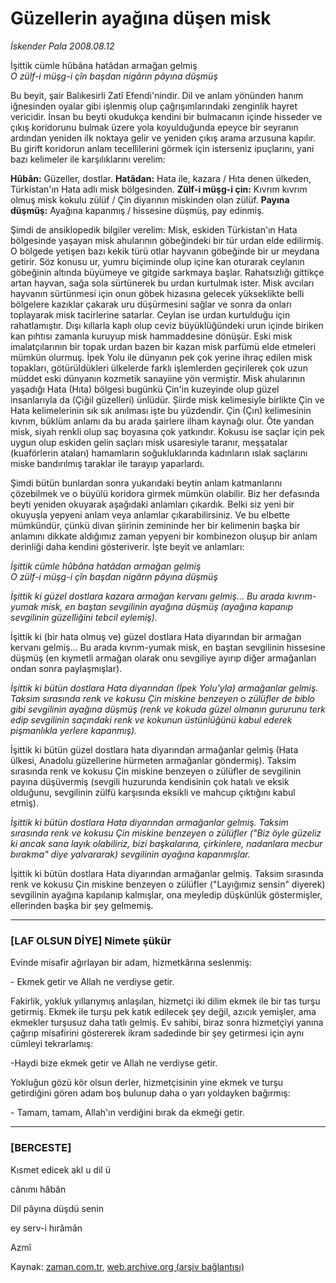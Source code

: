 # Güzellerin ayağına düşen misk

*İskender Pala 2008.08.12*

<tr><td class="metin" colspan="2" style="padding-top: 20px; padding-left: 5px; ">İşittik cümle hûbâna hatâdan armağan gelmiş<br/><i>O zülf-i müşg-i çîn başdan nigârın pâyına düşmüş</i></td></tr><tr><td class="metin" colspan="2" style="padding-top: 20px; padding-left: 5px; "><p> Bu beyit, şair Balıkesirli Zatî Efendi'nindir. Dil ve anlam yönünden hanım iğnesinden oyalar gibi işlenmiş olup çağrışımlarındaki zenginlik hayret vericidir. İnsan bu beyti okudukça kendini bir bulmacanın içinde hisseder ve çıkış koridorunu bulmak üzere yola koyulduğunda epeyce bir seyranın ardından yeniden ilk noktaya gelir ve yeniden çıkış arama arzusuna kapılır. Bu girift koridorun anlam tecellilerini görmek için isterseniz ipuçlarını, yani bazı kelimeler ile karşılıklarını verelim: 
<p><b>Hûbân:</b> Güzeller, dostlar. <b>Hatâdan:</b> Hata ile, kazara / Hıta denen ülkeden, Türkistan'ın Hata adlı misk bölgesinden. 
<b>Zülf-i müşg-i çin:</b> Kıvrım kıvrım olmuş misk kokulu zülüf / Çin diyarının miskinden olan zülüf. 
<b>Payına düşmüş:</b> Ayağına kapanmış / hissesine düşmüş, pay edinmiş.
<p>Şimdi de ansiklopedik bilgiler verelim: Misk, eskiden Türkistan'ın Hata bölgesinde yaşayan misk ahularının göbeğindeki bir tür urdan elde edilirmiş. O bölgede yetişen bazı kekik türü otlar hayvanın göbeğinde bir ur meydana getirir. Söz konusu ur, yumru biçiminde olup içine kan oturarak ceylanın göbeğinin altında büyümeye ve gitgide sarkmaya başlar. Rahatsızlığı gittikçe artan hayvan, sağa sola sürtünerek bu urdan kurtulmak ister. Misk avcıları hayvanın sürtünmesi için onun göbek hizasına gelecek yükseklikte belli bölgelere kazıklar çakarak uru düşürmesini sağlar ve sonra da onları toplayarak misk tacirlerine satarlar. Ceylan ise urdan kurtulduğu için rahatlamıştır. Dışı kıllarla kaplı olup ceviz büyüklüğündeki urun içinde biriken kan pıhtısı zamanla kuruyup misk hammaddesine dönüşür. Eski misk imalatçılarının bir topak urdan bazen bir kazan misk parfümü elde etmeleri mümkün olurmuş. İpek Yolu ile dünyanın pek çok yerine ihraç edilen misk topakları, götürüldükleri ülkelerde farklı işlemlerden geçirilerek çok uzun müddet eski dünyanın kozmetik sanayiine yön vermiştir. Misk ahularının yaşadığı Hata (Hıta) bölgesi bugünkü Çin'in kuzeyinde olup güzel insanlarıyla da (Çiğil güzelleri) ünlüdür. Şiirde misk kelimesiyle birlikte Çin ve Hata kelimelerinin sık sık anılması işte bu yüzdendir. Çin (Çın) kelimesinin kıvrım, büklüm anlamı da bu arada şairlere ilham kaynağı olur. Öte yandan misk, siyah renkli olup saç boyasına çok yatkındır. Kokusu ise saçlar için pek uygun olup eskiden gelin saçları misk usaresiyle taranır, meşşatalar (kuaförlerin ataları) hamamların soğukluklarında kadınların ıslak saçlarını miske bandırılmış taraklar ile tarayıp yaparlardı. 
<p> Şimdi bütün bunlardan sonra yukarıdaki beytin anlam katmanlarını çözebilmek ve o büyülü koridora girmek mümkün olabilir. Biz her defasında beyti yeniden okuyarak aşağıdaki anlamları çıkardık. Belki siz yeni bir okuyuşla yepyeni anlam veya anlamlar çıkarabilirsiniz. Ve bu elbette mümkündür, çünkü divan şiirinin zemininde her bir kelimenin başka bir anlamını dikkate aldığımız zaman yepyeni bir kombinezon oluşup bir anlam derinliği daha kendini gösteriverir. İşte beyit ve anlamları:
<p><i>İşittik cümle hûbâna hatâdan armağan gelmiş <br/>
O zülf-i müşg-i çîn başdan nigârın pâyına düşmüş </i>
<p><i>İşittik ki güzel dostlara kazara armağan kervanı gelmiş... Bu arada kıvrım-yumak misk, en baştan sevgilinin ayağına düşmüş (ayağına kapanıp sevgilinin güzelliğini tebcil eylemiş).
</i>
<p>İşittik ki (bir hata olmuş ve) güzel dostlara Hata diyarından bir armağan kervanı gelmiş... Bu arada kıvrım-yumak misk, en baştan sevgilinin hissesine düşmüş (en kıymetli armağan olarak onu sevgiliye ayırıp diğer armağanları ondan sonra paylaşmışlar).
<p><i>İşittik ki bütün dostlara Hata diyarından (İpek Yolu'yla) armağanlar gelmiş. Taksim sırasında renk ve kokusu Çin miskine benzeyen o zülüfler de biblo gibi sevgilinin ayağına düşmüş (renk ve kokuda güzel olmanın gururunu terk edip sevgilinin saçındaki renk ve kokunun üstünlüğünü kabul ederek pişmanlıkla yerlere kapanmış).
</i>
<p>İşittik ki bütün güzel dostlara hata diyarından armağanlar gelmiş (Hata ülkesi, Anadolu güzellerine hürmeten armağanlar göndermiş). Taksim sırasında renk ve kokusu Çin miskine benzeyen o zülüfler de sevgilinin payına düşüvermiş (sevgili huzurunda kendisinin çok hatalı ve eksik olduğunu, sevgilinin zülfü karşısında eksikli ve mahcup çıktığını kabul etmiş).
<p><i>İşittik ki bütün dostlara Hata diyarından armağanlar gelmiş. Taksim sırasında renk ve kokusu Çin miskine benzeyen o zülüfler ("Biz öyle güzeliz ki ancak sana layık olabiliriz, bizi başkalarına, çirkinlere, nadanlara mecbur bırakma" diye yalvararak) sevgilinin ayağına kapanmışlar.
</i>
<p>İşittik ki bütün dostlara Hata diyarından armağanlar gelmiş. Taksim sırasında renk ve kokusu Çin miskine benzeyen o zülüfler ("Layığımız sensin" diyerek) sevgilinin ayağına kapılanıp kalmışlar, ona meyledip düşkünlük göstermişler, ellerinden başka bir şey gelmemiş.
<hr/>
<h3>[LAF OLSUN DİYE] Nimete şükür
</h3>
<p>Evinde misafir ağırlayan bir adam, hizmetkârına seslenmiş:
<p>- Ekmek getir ve Allah ne verdiyse getir.
<p>Fakirlik, yokluk yıllarıymış anlaşılan, hizmetçi iki dilim ekmek ile bir tas turşu getirmiş. Ekmek ile turşu pek katık edilecek şey değil, azıcık yemişler, ama ekmekler turşusuz daha tatlı gelmiş. Ev sahibi, biraz sonra hizmetçiyi yanına çağırıp misafirini göstererek ikram sadedinde bir şey getirmesi için aynı cümleyi tekrarlamış:
<p>-Haydi bize ekmek getir ve Allah ne verdiyse getir.
<p>Yokluğun gözü kör olsun derler, hizmetçisinin yine ekmek ve turşu getirdiğini gören adam boş bulunup daha o yarı yoldayken bağırmış: 
<p>- Tamam, tamam, Allah'ın verdiğini bırak da ekmeği getir.
<hr/>
<h3>[BERCESTE]
</h3>
<p>Kısmet edicek akl u dil ü 
<p>cânımı hâbân
<p>Dil pâyına düşdü senin 
<p>ey serv-i hırâmân
<p>Azmî<br/></p></p></p></p></p></p></p></p></p></p></p></p></p></p></p></p></p></p></p></p></p></p></td></tr>

Kaynak: [zaman.com.tr](http://zaman.com.tr/yazar.do?yazino=724946), [web.archive.org (arşiv bağlantısı)](http://web.archive.org/web/20100123045158/http://www.zaman.com.tr:80/yazar.do?yazino=724946)
